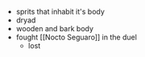 - sprits that inhabit it's body
- dryad
- wooden and bark body
- fought [[Nocto Seguaro]] in the duel
	- lost